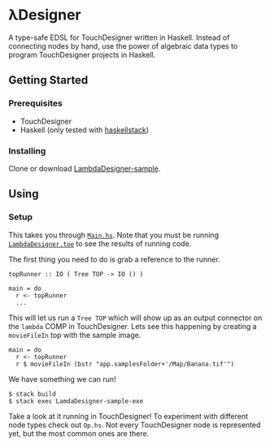 # λDesigner

A type-safe EDSL for TouchDesigner written in Haskell. Instead of connecting nodes by hand, use the power of algebraic data types to program TouchDesigner projects in Haskell.

## Getting Started

### Prerequisites

* TouchDesigner
* Haskell (only tested with [haskellstack](https://docs.haskellstack.org/en/stable/README/))

### Installing

Clone or download [LambdaDesigner-sample](https://github.com/ulyssesp/lambdadesigner-sample).

## Using

### Setup

This takes you through [`Main.hs`](https://github.com/ulyssesp/LambdaDesigner-sample/blob/master/app/Main.hs). Note that you must be running [`LambdaDesigner.toe`](https://github.com/ulyssesp/LambdaDesigner-sample/blob/master/TD/LambdaDesigner.toe) to see the results of running code.

The first thing you need to do is grab a reference to the runner.

```
topRunner :: IO ( Tree TOP -> IO () )

main = do
  r <- topRunner
  ...
```

This will let us run a `Tree TOP` which will show up as an output connector on the `lambda` COMP in TouchDesigner. Lets see this happening by creating a `movieFileIn` top with the sample image.

```
main = do
  r <- topRunner
  r $ movieFileIn (bstr "app.samplesFolder+'/Map/Banana.tif'")
```

We have something we can run!

```
$ stack build
$ stack exec LamdaDesigner-sample-exe
```

Take a look at it running in TouchDesigner! To experiment with different node types check out `Op.hs`. Not every TouchDesigner node is represented yet, but the most common ones are there.
